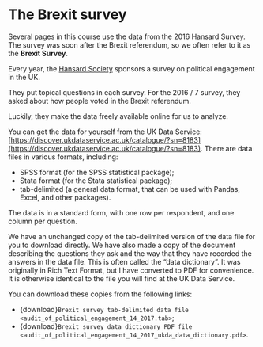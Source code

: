 # The Brexit survey

Several pages in this course use the data from the 2016 Hansard Survey.  The
survey was soon after the Brexit referendum, so we often refer to it as the
**Brexit Survey**.

Every year, the [Hansard
Society](https://www.hansardsociety.org.uk/research/audit-of-political-engagement)
sponsors a survey on political engagement in the UK.

They put topical questions in each survey.  For the 2016 / 7 survey, they asked
about how people voted in the Brexit referendum.

Luckily, they make the data freely available online for us to analyze.

You can get the data for yourself from the UK Data Service:
[https://discover.ukdataservice.ac.uk/catalogue/?sn=8183](https://discover.ukdataservice.ac.uk/catalogue/?sn=8183).
There are data files in various formats, including:

* SPSS format (for the SPSS statistical package);
* Stata format (for the Stata statistical package);
* tab-delimited (a general data format, that can be used with Pandas, Excel,
  and other packages).

The data is in a standard form, with one row per respondent, and one column
per question.

We have an unchanged copy of the tab-delimited version of the data file for you
to download directly. We have also made a copy of the document describing the
questions they ask and the way that they have recorded the answers in the data
file.  This is often called the “data dictionary”.  It was originally in Rich
Text Format, but I have converted to PDF for convenience.  It is otherwise
identical to the file you will find at the UK Data Service.

You can download these copies from the following links:

* {download}`Brexit survey tab-delimited data file
  <audit_of_political_engagement_14_2017.tab>`;
* {download}`Brexit survey data dictionary PDF file
  <audit_of_political_engagement_14_2017_ukda_data_dictionary.pdf>`.

